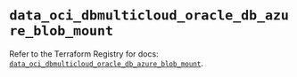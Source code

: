 # `data_oci_dbmulticloud_oracle_db_azure_blob_mount`

Refer to the Terraform Registry for docs: [`data_oci_dbmulticloud_oracle_db_azure_blob_mount`](https://registry.terraform.io/providers/hashicorp/oci/7.19.0/docs/data-sources/dbmulticloud_oracle_db_azure_blob_mount).
